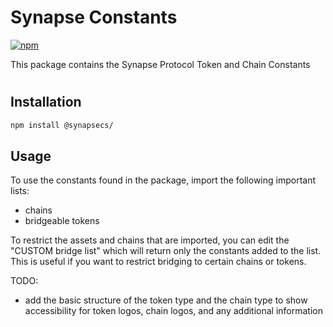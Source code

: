 # Synapse Constants
[![npm](https://img.shields.io/npm/v/%40synapsecns%2Fsdk-router?style=flat-square)](https://www.npmjs.com/package/@synapsecns/sdk-router)


This package contains the Synapse Protocol Token and Chain Constants


#



## Installation

```bash
npm install @synapsecs/
```

## Usage

To use the constants found in the package, import the following important lists:

- chains
- bridgeable tokens


To restrict the assets and chains that are imported, you can edit the "CUSTOM bridge list" which will return only the constants added to the list. This is useful if you want to restrict bridging to certain chains or tokens.


TODO:
- add the basic structure of the token type and the chain type to show accessibility for token logos, chain logos, and any additional information
